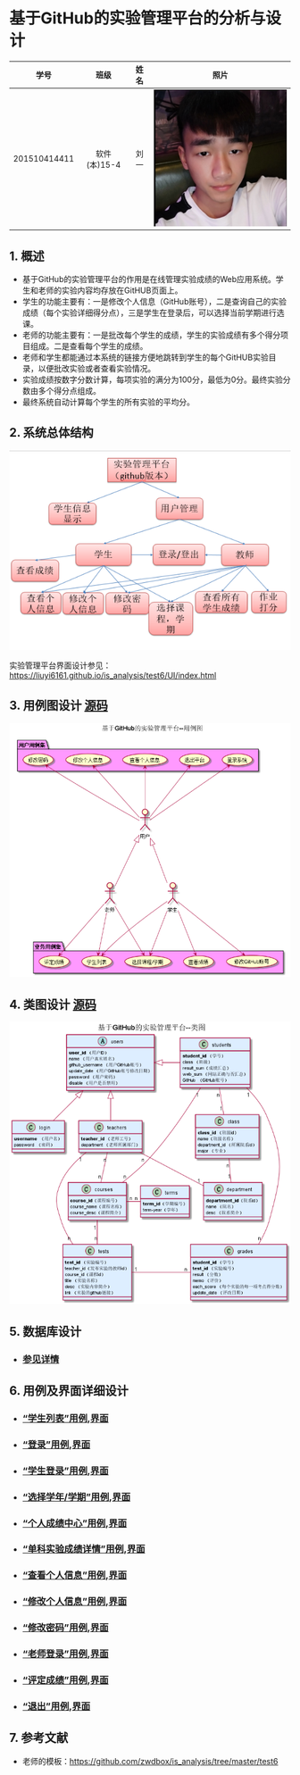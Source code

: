 # 基于GitHub的实验管理平台的分析与设计
|    学号  |   班级    |    姓名  |   照片     |
|:--------:|:--------: | :----------: | :-------:|
|201510414411|软件(本)15-4|刘一 |![](img/my.png '666')|

## 1. 概述
- 基于GitHub的实验管理平台的作用是在线管理实验成绩的Web应用系统。学生和老师的实验内容均存放在GitHUB页面上。
- 学生的功能主要有：一是修改个人信息（GitHub账号），二是查询自己的实验成绩（每个实验详细得分点），三是学生在登录后，可以选择当前学期进行选课。
- 老师的功能主要有：一是批改每个学生的成绩，学生的实验成绩有多个得分项目组成。二是查看每个学生的成绩。
- 老师和学生都能通过本系统的链接方便地跳转到学生的每个GitHUB实验目录，以便批改实验或者查看实验情况。
- 实验成绩按数字分数计算，每项实验的满分为100分，最低为0分。最终实验分数由多个得分点组成。
- 最终系统自动计算每个学生的所有实验的平均分。
    
## 2. 系统总体结构
![](img/SystemStruct.png '系统总体结构图')

实验管理平台界面设计参见：https://liuyi6161.github.io/is_analysis/test6/UI/index.html
    
## 3. 用例图设计 [源码](src/Usercase.puml)
![](img/Usercase.png)

## 4. 类图设计 [源码](./src/class.puml)
![](img/class.png)

## 5. 数据库设计 
- ### [参见详情](./dataBaseDesign.md)
     
## 6. 用例及界面详细设计
    
- ### [“学生列表”用例](./useCase/学生列表.md),[界面](https://liuyi6161.github.io/is_analysis/test6/UI/index.html)    
- ### [“登录”用例](./useCase/登录.md),[界面](https://liuyi6161.github.io/is_analysis/test6/UI/login.html)
- ### [“学生登录”用例](./useCase/学生登录.md),[界面](https://liuyi6161.github.io/is_analysis/test6/UI/login-student.html)
- ### [“选择学年/学期”用例](./useCase/选择学期年.md),[界面](https://liuyi6161.github.io/is_analysis/test6/UI/personalscore.html)
- ### [“个人成绩中心”用例](./useCase/查看成绩.md),[界面](https://liuyi6161.github.io/is_analysis/test6/UI/personalscore2017-2018-2.html)
- ### [“单科实验成绩详情”用例](./useCase/单科实验成绩详情.md),[界面](https://liuyi6161.github.io/is_analysis/test6/UI/infosystemscore.html)
- ### [“查看个人信息”用例](./useCase/查看个人信息.md),[界面](https://liuyi6161.github.io/is_analysis/test6/UI/personalinfo.html)
- ### [“修改个人信息”用例](./useCase/修改个人信息.md),[界面](https://liuyi6161.github.io/is_analysis/test6/UI/personalinfo.html)
- ### [“修改密码”用例](./useCase/修改密码.md),[界面](https://liuyi6161.github.io/is_analysis/test6/UI/modifypassword.html)    
- ### [“老师登录”用例](./useCase/老师登录.md),[界面](https://liuyi6161.github.io/is_analysis/test6/UI/login-teacher.html)  
- ### [“评定成绩”用例](./useCase/评定成绩.md),[界面](https://liuyi6161.github.io/is_analysis/test6/UI/teachergivescore.html)
- ### [“退出”用例](./useCase/退出.md),[界面](https://liuyi6161.github.io/is_analysis/test6/UI/index.html)



## 7. 参考文献
- 老师的模板：https://github.com/zwdbox/is_analysis/tree/master/test6
